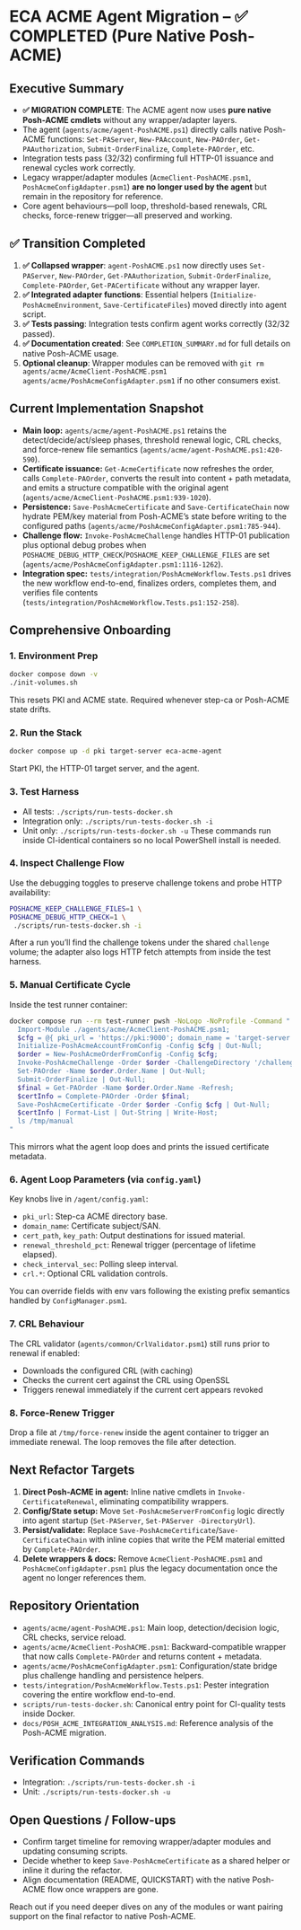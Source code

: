 # ECA ACME Agent Migration – ✅ COMPLETED (Pure Native Posh-ACME)

## Executive Summary
- **✅ MIGRATION COMPLETE**: The ACME agent now uses **pure native Posh-ACME cmdlets** without any wrapper/adapter layers.
- The agent (`agents/acme/agent-PoshACME.ps1`) directly calls native Posh-ACME functions: `Set-PAServer`, `New-PAAccount`, `New-PAOrder`, `Get-PAAuthorization`, `Submit-OrderFinalize`, `Complete-PAOrder`, etc.
- Integration tests pass (32/32) confirming full HTTP-01 issuance and renewal cycles work correctly.
- Legacy wrapper/adapter modules (`AcmeClient-PoshACME.psm1`, `PoshAcmeConfigAdapter.psm1`) **are no longer used by the agent** but remain in the repository for reference.
- Core agent behaviours—poll loop, threshold-based renewals, CRL checks, force-renew trigger—all preserved and working.

## ✅ Transition Completed
1. **✅ Collapsed wrapper**: `agent-PoshACME.ps1` now directly uses `Set-PAServer`, `New-PAOrder`, `Get-PAAuthorization`, `Submit-OrderFinalize`, `Complete-PAOrder`, `Get-PACertificate` without any wrapper layer.
2. **✅ Integrated adapter functions**: Essential helpers (`Initialize-PoshAcmeEnvironment`, `Save-CertificateFiles`) moved directly into agent script.
3. **✅ Tests passing**: Integration tests confirm agent works correctly (32/32 passed).
4. **✅ Documentation created**: See `COMPLETION_SUMMARY.md` for full details on native Posh-ACME usage.
5. **Optional cleanup**: Wrapper modules can be removed with `git rm agents/acme/AcmeClient-PoshACME.psm1 agents/acme/PoshAcmeConfigAdapter.psm1` if no other consumers exist.

## Current Implementation Snapshot
- **Main loop:** `agents/acme/agent-PoshACME.ps1` retains the detect/decide/act/sleep phases, threshold renewal logic, CRL checks, and force-renew file semantics (`agents/acme/agent-PoshACME.ps1:420-590`).
- **Certificate issuance:** `Get-AcmeCertificate` now refreshes the order, calls `Complete-PAOrder`, converts the result into content + path metadata, and emits a structure compatible with the original agent (`agents/acme/AcmeClient-PoshACME.psm1:939-1020`).
- **Persistence:** `Save-PoshAcmeCertificate` and `Save-CertificateChain` now hydrate PEM/key material from Posh-ACME’s state before writing to the configured paths (`agents/acme/PoshAcmeConfigAdapter.psm1:785-944`).
- **Challenge flow:** `Invoke-PoshAcmeChallenge` handles HTTP-01 publication plus optional debug probes when `POSHACME_DEBUG_HTTP_CHECK`/`POSHACME_KEEP_CHALLENGE_FILES` are set (`agents/acme/PoshAcmeConfigAdapter.psm1:1116-1262`).
- **Integration spec:** `tests/integration/PoshAcmeWorkflow.Tests.ps1` drives the new workflow end-to-end, finalizes orders, completes them, and verifies file contents (`tests/integration/PoshAcmeWorkflow.Tests.ps1:152-258`).

## Comprehensive Onboarding
### 1. Environment Prep
```bash
docker compose down -v
./init-volumes.sh
```
This resets PKI and ACME state. Required whenever step-ca or Posh-ACME state drifts.

### 2. Run the Stack
```bash
docker compose up -d pki target-server eca-acme-agent
```
Start PKI, the HTTP-01 target server, and the agent.

### 3. Test Harness
- All tests: `./scripts/run-tests-docker.sh`
- Integration only: `./scripts/run-tests-docker.sh -i`
- Unit only: `./scripts/run-tests-docker.sh -u`
These commands run inside CI-identical containers so no local PowerShell install is needed.

### 4. Inspect Challenge Flow
Use the debugging toggles to preserve challenge tokens and probe HTTP availability:
```bash
POSHACME_KEEP_CHALLENGE_FILES=1 \
POSHACME_DEBUG_HTTP_CHECK=1 \
 ./scripts/run-tests-docker.sh -i
```
After a run you’ll find the challenge tokens under the shared `challenge` volume; the adapter also logs HTTP fetch attempts from inside the test harness.

### 5. Manual Certificate Cycle
Inside the test runner container:
```bash
docker compose run --rm test-runner pwsh -NoLogo -NoProfile -Command "
  Import-Module ./agents/acme/AcmeClient-PoshACME.psm1;
  $cfg = @{ pki_url = 'https://pki:9000'; domain_name = 'target-server'; cert_path='/tmp/manual/test.crt'; key_path='/tmp/manual/test.key' };
  Initialize-PoshAcmeAccountFromConfig -Config $cfg | Out-Null;
  $order = New-PoshAcmeOrderFromConfig -Config $cfg;
  Invoke-PoshAcmeChallenge -Order $order -ChallengeDirectory '/challenge' | Out-Null;
  Set-PAOrder -Name $order.Order.Name | Out-Null;
  Submit-OrderFinalize | Out-Null;
  $final = Get-PAOrder -Name $order.Order.Name -Refresh;
  $certInfo = Complete-PAOrder -Order $final;
  Save-PoshAcmeCertificate -Order $order -Config $cfg | Out-Null;
  $certInfo | Format-List | Out-String | Write-Host;
  ls /tmp/manual
"
```
This mirrors what the agent loop does and prints the issued certificate metadata.

### 6. Agent Loop Parameters (via `config.yaml`)
Key knobs live in `/agent/config.yaml`:
- `pki_url`: Step-ca ACME directory base.
- `domain_name`: Certificate subject/SAN.
- `cert_path`, `key_path`: Output destinations for issued material.
- `renewal_threshold_pct`: Renewal trigger (percentage of lifetime elapsed).
- `check_interval_sec`: Polling sleep interval.
- `crl.*`: Optional CRL validation controls.

You can override fields with env vars following the existing prefix semantics handled by `ConfigManager.psm1`.

### 7. CRL Behaviour
The CRL validator (`agents/common/CrlValidator.psm1`) still runs prior to renewal if enabled:
- Downloads the configured CRL (with caching)
- Checks the current cert against the CRL using OpenSSL
- Triggers renewal immediately if the current cert appears revoked

### 8. Force-Renew Trigger
Drop a file at `/tmp/force-renew` inside the agent container to trigger an immediate renewal. The loop removes the file after detection.

## Next Refactor Targets
1. **Direct Posh-ACME in agent:** Inline native cmdlets in `Invoke-CertificateRenewal`, eliminating compatibility wrappers.
2. **Config/State setup:** Move `Set-PoshAcmeServerFromConfig` logic directly into agent startup (`Set-PAServer`, `Set-PAServer -DirectoryUrl`).
3. **Persist/validate:** Replace `Save-PoshAcmeCertificate`/`Save-CertificateChain` with inline copies that write the PEM material emitted by `Complete-PAOrder`.
4. **Delete wrappers & docs:** Remove `AcmeClient-PoshACME.psm1` and `PoshAcmeConfigAdapter.psm1` plus the legacy documentation once the agent no longer references them.

## Repository Orientation
- `agents/acme/agent-PoshACME.ps1`: Main loop, detection/decision logic, CRL checks, service reload.
- `agents/acme/AcmeClient-PoshACME.psm1`: Backward-compatible wrapper that now calls `Complete-PAOrder` and returns content + metadata.
- `agents/acme/PoshAcmeConfigAdapter.psm1`: Configuration/state bridge plus challenge handling and persistence helpers.
- `tests/integration/PoshAcmeWorkflow.Tests.ps1`: Pester integration covering the entire workflow end-to-end.
- `scripts/run-tests-docker.sh`: Canonical entry point for CI-quality tests inside Docker.
- `docs/POSH_ACME_INTEGRATION_ANALYSIS.md`: Reference analysis of the Posh-ACME migration.

## Verification Commands
- Integration: `./scripts/run-tests-docker.sh -i`
- Unit: `./scripts/run-tests-docker.sh -u`

## Open Questions / Follow-ups
- Confirm target timeline for removing wrapper/adapter modules and updating consuming scripts.
- Decide whether to keep `Save-PoshAcmeCertificate` as a shared helper or inline it during the refactor.
- Align documentation (README, QUICKSTART) with the native Posh-ACME flow once wrappers are gone.

Reach out if you need deeper dives on any of the modules or want pairing support on the final refactor to native Posh-ACME.
